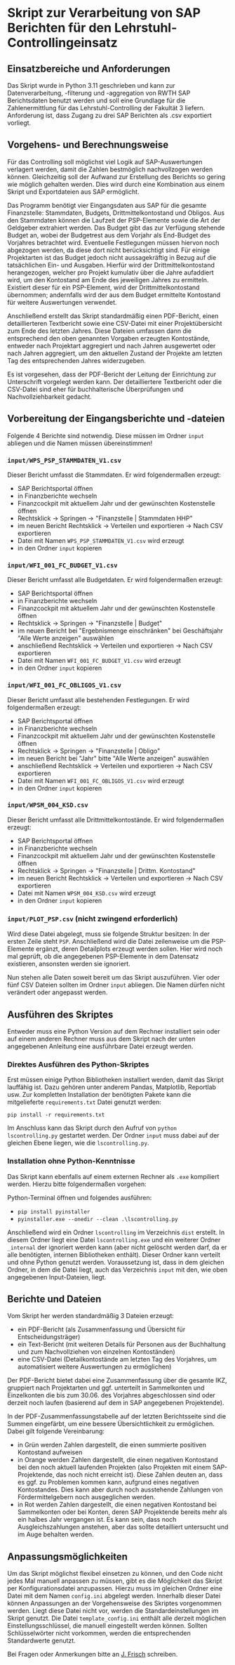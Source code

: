 # Skript zur Verarbeitung von SAP Berichten für den Lehrstuhl-Controllingeinsatz

## Einsatzbereiche und Anforderungen

Das Skript wurde in Python 3.11 geschrieben und kann zur Datenverarbeitung, -filterung und -aggregation 
von RWTH SAP Berichtsdaten benutzt werden und soll eine Grundlage für die Zahlenermittlung
für das Lehrstuhl-Controlling der Fakultät 3 liefern. Anforderung ist, dass
Zugang zu drei SAP Berichten als .csv exportiert vorliegt.

## Vorgehens- und Berechnungsweise

Für das Controlling soll möglichst viel Logik auf SAP-Auswertungen verlagert werden, damit die Zahlen bestmöglich nachvollzogen werden können. Gleichzeitig soll der Aufwand zur Erstellung des Berichts so gering wie möglich gehalten werden. Dies wird durch eine Kombination aus einem Skript und Exportdateien aus SAP ermöglicht.

Das Programm benötigt vier Eingangsdaten aus SAP für die gesamte Finanzstelle: Stammdaten, Budgets, Drittmittelkontostand und Obligos. Aus den Stammdaten können die Laufzeit der PSP-Elemente sowie die Art der Geldgeber extrahiert werden. Das Budget gibt das zur Verfügung stehende Budget an, wobei der Budgetrest aus dem Vorjahr als End-Budget des Vorjahres betrachtet wird. Eventuelle Festlegungen müssen hiervon noch abgezogen werden, da diese dort nicht berücksichtigt sind. Für einige Projektarten ist das Budget jedoch nicht aussagekräftig in Bezug auf die tatsächlichen Ein- und Ausgaben. Hierfür wird der Drittmittelkontostand herangezogen, welcher pro Projekt kumulativ über die Jahre aufaddiert wird, um den Kontostand am Ende des jeweiligen Jahres zu ermitteln. Existiert dieser für ein PSP-Element, wird der Drittmittelkontostand übernommen; andernfalls wird der aus dem Budget ermittelte Kontostand für weitere Auswertungen verwendet.

Anschließend erstellt das Skript standardmäßig einen PDF-Bericht, einen detaillierteren Textbericht sowie eine CSV-Datei mit einer Projektübersicht zum Ende des letzten Jahres. Diese Dateien umfassen dann die entsprechend den oben genannten Vorgaben erzeugten Kontostände, entweder nach Projektart aggregiert und nach Jahren ausgewertet oder nach Jahren aggregiert, um den aktuellen Zustand der Projekte am letzten Tag des entsprechenden Jahres widerzugeben.

Es ist vorgesehen, dass der PDF-Bericht der Leitung der Einrichtung zur Unterschrift vorgelegt werden kann. Der detailliertere Textbericht oder die CSV-Datei sind eher für buchhalterische Überprüfungen und Nachvollziehbarkeit gedacht. 


## Vorbereitung der Eingangsberichte und -dateien

Folgende 4 Berichte sind notwendig. Diese müssen im Ordner `input` abliegen und
die Namen müssen übereinstimmen!

### `input/WPS_PSP_STAMMDATEN_V1.csv`
Dieser Bericht umfasst die Stammdaten. Er wird folgendermaßen erzeugt:
- SAP Berichtsportal öffnen
- in Finanzberichte wechseln
- Finanzcockpit mit aktuellem Jahr und der gewünschten Kostenstelle öffnen
- Rechtsklick → Springen → "Finanzstelle | Stammdaten HHP"
- im neuen Bericht Rechtsklick → Verteilen und exportieren → Nach CSV exportieren
- Datei mit Namen `WPS_PSP_STAMMDATEN_V1.csv` wird erzeugt
- in den Ordner `input` kopieren

### `input/WFI_001_FC_BUDGET_V1.csv`
Dieser Bericht umfasst alle Budgetdaten. Er wird folgendermaßen erzeugt:
- SAP Berichtsportal öffnen
- in Finanzberichte wechseln
- Finanzcockpit mit aktuellem Jahr und der gewünschten Kostenstelle öffnen
- Rechtsklick → Springen → "Finanzstelle | Budget"
- im neuen Bericht bei "Ergebnismenge einschränken" bei Geschäftsjahr "Alle Werte anzeigen" auswählen
- anschließend Rechtsklick → Verteilen und exportieren → Nach CSV exportieren
- Datei mit Namen `WFI_001_FC_BUDGET_V1.csv` wird erzeugt
- in den Ordner `input` kopieren

### `input/WFI_001_FC_OBLIGOS_V1.csv`
Dieser Bericht umfasst alle bestehenden Festlegungen. Er wird folgendermaßen erzeugt:
- SAP Berichtsportal öffnen
- in Finanzberichte wechseln
- Finanzcockpit mit aktuellem Jahr und der gewünschten Kostenstelle öffnen
- Rechtsklick → Springen → "Finanzstelle | Obligo"
- im neuen Bericht bei "Jahr" bitte "Alle Werte anzeigen" auswählen
- anschließend Rechtsklick → Verteilen und exportieren → Nach CSV exportieren
- Datei mit Namen `WFI_001_FC_OBLIGOS_V1.csv` wird erzeugt
- in den Ordner `input` kopieren


### `input/WPSM_004_KSD.csv`
Dieser Bericht umfasst alle Drittmittelkontostände. Er wird folgendermaßen erzeugt:
- SAP Berichtsportal öffnen
- in Finanzberichte wechseln
- Finanzcockpit mit aktuellem Jahr und der gewünschten Kostenstelle öffnen
- Rechtsklick → Springen → "Finanzstelle | Drittm. Kontostand"
- im neuen Bericht Rechtsklick → Verteilen und exportieren → Nach CSV exportieren
- Datei mit Namen `WPSM_004_KSD.csv` wird erzeugt
- in den Ordner `input` kopieren

### `input/PLOT_PSP.csv` (nicht zwingend erforderlich)
Wird diese Datei abgelegt, muss sie folgende Struktur besitzen: In der ersten Zeile steht `PSP`. 
Anschließend wird die Datei zeilenweise um die PSP-Elemente ergänzt, deren Detailplots erzeugt werden sollen. 
Hier wird noch mal geprüft, ob die angegebenen PSP-Elemente in dem Datensatz existieren, ansonsten werden 
sie ignoriert.


Nun stehen alle Daten soweit bereit um das Skript auszuführen. Vier oder fünf CSV Dateien sollten
im Ordner `input` abliegen. Die Namen dürfen nicht verändert oder angepasst werden.  

## Ausführen des Skriptes

Entweder muss eine Python Version auf dem Rechner installiert sein oder auf einem anderen
Rechner muss aus dem Skript nach der unten angegebenen Anleitung eine ausführbare Datei
erzeugt werden.

### Direktes Ausführen des Python-Skriptes

Erst müssen einige Python Bibliotheken installiert werden, damit das Skript lauffähig ist. Dazu gehören unter anderem
Pandas, Matplotlib, Reportlab usw. Zur kompletten Installation der benötigten Pakete kann die mitgelieferte 
`requirements.txt` Datei genutzt werden:

`pip install -r requirements.txt`

Im Anschluss kann das Skript durch den Aufruf von `python lscontrolling.py` gestartet werden. Der Ordner `input` muss
dabei auf der gleichen Ebene liegen, wie die `lscontrolling.py`.

### Installation ohne Python-Kenntnisse

Das Skript kann ebenfalls auf einem externen Rechner als `.exe` kompiliert werden. 
Hierzu bitte folgendermaßen vorgehen:

Python-Terminal öffnen und folgendes ausführen:
- `pip install pyinstaller`
- `pyinstaller.exe --onedir --clean .\lscontrolling.py`

Anschließend wird ein Ordner `lscontrolling` im Verzeichnis `dist` erstellt. In diesem Ordner liegt eine Datei 
`lscontrolling.exe` und ein weiterer Ordner `_internal` der ignoriert werden kann (aber nicht gelöscht werden darf,
da er alle benötigten, internen Bibliotheken enthält). Dieser Ordner 
kann verteilt und ohne Python genutzt werden. Voraussetzung ist, dass in dem gleichen
Ordner, in dem die Datei liegt, auch das Verzeichnis `input` mit den, wie oben
angegebenen Input-Dateien, liegt.

## Berichte und Dateien

Vom Skript her werden standardmäßig 3 Dateien erzeugt:
- ein PDF-Bericht (als Zusammenfassung und Übersicht für Entscheidungsträger)
- ein Text-Bericht (mit weiteren Details für Personen aus der Buchhaltung und zum Nachvollziehen von einzelnen Kontoständen)
- eine CSV-Datei (Detailkontostände am letzten Tag des Vorjahres, um automatisiert weitere Auswertungen zu ermöglichen)

Der PDF-Bericht bietet dabei eine Zusammenfassung über die gesamte IKZ, gruppiert nach Projektarten und ggf. unterteilt
in Sammelkonten und Einzelkonten die bis zum 30.06. des Vorjahres abgeschlossen sind oder derzeit noch laufen (basierend 
auf dem in SAP angegebenen Projektende).

In der PDF-Zusammenfassungstabelle auf der letzten Berichtsseite sind die Summen eingefärbt, um eine bessere 
Übersichtlichkeit zu ermöglichen. Dabei gilt folgende Vereinbarung:
- in Grün werden Zahlen dargestellt, die einen summierte positiven Kontostand aufweisen
- in Orange werden Zahlen dargestellt, die einen negativen Kontostand bei den noch aktuell laufenden Projekten (also Projekten
mit einem SAP-Projektende, das noch nicht erreicht ist). Diese Zahlen deuten an, dass es ggf. zu Problemen kommen kann,
aufgrund eines negativen Kontostandes. Dies kann aber durch noch ausstehende Zahlungen von Fördermittelgebern noch ausgeglichen werden.
- in Rot werden Zahlen dargestellt, die einen negativen Kontostand bei Sammelkonten oder bei Konten, deren SAP Projektende
bereits mehr als ein halbes Jahr vergangen ist. Es kann sein, dass noch Ausgleichszahlungen anstehen, aber das sollte detailliert
untersucht und im Auge behalten werden.

## Anpassungsmöglichkeiten

Um das Skript möglichst flexibel einsetzen zu können, und den Code nicht jedes Mal manuell anpassen zu müssen, gibt es 
die Möglichkeit das Skript per Konfigurationsdatei anzupassen. Hierzu muss im gleichen Ordner eine Datei mit dem Namen 
`config.ini` abgelegt werden. Innerhalb dieser Datei können Anpassungen an der Vorgehensweise des Skriptes vorgenommen 
werden. Liegt diese Datei nicht vor, werden die Standardeinstellungen im Skript genutzt. Die Datei `template_config.ini`
enthält alle derzeit möglichen Einstellungsschlüssel, die manuell eingestellt werden können. Sollten Schlüsselwörter 
nicht vorkommen, werden die entsprechenden Standardwerte genutzt.


Bei Fragen oder Anmerkungen bitte an [J. Frisch](mailto:frisch@e3d.rwth-aachen.de) schreiben.

